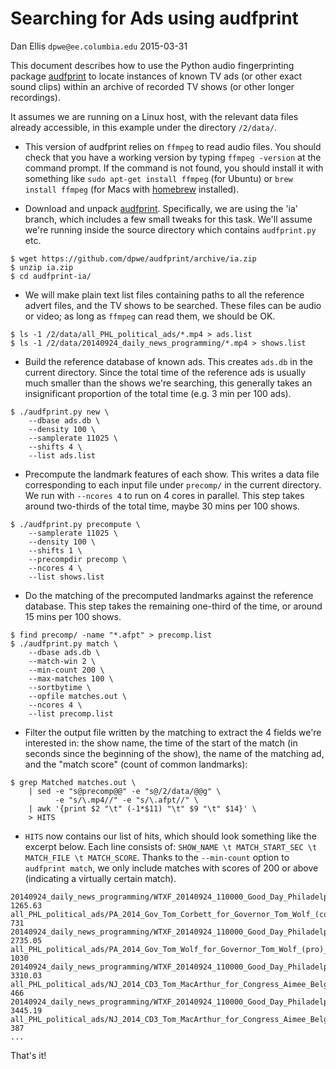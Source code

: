 # Searching for Ads using audfprint

Dan Ellis `dpwe@ee.columbia.edu` 2015-03-31

This document describes how to use the Python audio fingerprinting package [audfprint](https://github.com/dpwe/audfprint) to locate instances of known TV ads (or other exact sound clips) within an archive of recorded TV shows (or other longer recordings).  

It assumes we are running on a Linux host, with the relevant data files already accessible, in this example under the directory `/2/data/`.

* This version of audfprint relies on `ffmpeg` to read audio files.  You should check that you have a working version by typing `ffmpeg -version` at the command prompt.  If the command is not found, you should install it with something like `sudo apt-get install ffmpeg` (for Ubuntu) or `brew install ffmpeg` (for Macs with [homebrew](http://brew.sh) installed).

* Download and unpack [audfprint](https://github.com/dpwe/audfprint).  Specifically, we are using the 'ia' branch, which includes a few small tweaks for this task.  We'll assume we're running inside the source directory which contains `audfprint.py` etc.

```shell
$ wget https://github.com/dpwe/audfprint/archive/ia.zip
$ unzip ia.zip
$ cd audfprint-ia/
```
* We will make plain text list files containing paths to all the reference advert files, and the TV shows to be searched.  These files can be audio or video; as long as `ffmpeg` can read them, we should be OK.

```shell
$ ls -1 /2/data/all_PHL_political_ads/*.mp4 > ads.list
$ ls -1 /2/data/20140924_daily_news_programming/*.mp4 > shows.list
```

* Build the reference database of known ads.  This creates `ads.db` in the current directory.  Since the total time of the reference ads is usually much smaller than the shows we're searching, this generally takes an insignificant proportion of the total time (e.g. 3 min per 100 ads).

```shell
$ ./audfprint.py new \
    --dbase ads.db \
    --density 100 \
    --samplerate 11025 \
    --shifts 4 \
    --list ads.list
```

* Precompute the landmark features of each show.  This writes a data file corresponding to each input file under `precomp/` in the current directory.  We run with `--ncores 4` to run on 4 cores in parallel.  This step takes around two-thirds of the total time, maybe 30 mins per 100 shows.  

```shell
$ ./audfprint.py precompute \
    --samplerate 11025 \
    --density 100 \
    --shifts 1 \
    --precompdir precomp \
    --ncores 4 \
    --list shows.list
```

* Do the matching of the precomputed landmarks against the reference database.  This step takes the remaining one-third of the time, or around 15 mins per 100 shows.

```shell
$ find precomp/ -name "*.afpt" > precomp.list
$ ./audfprint.py match \
    --dbase ads.db \
    --match-win 2 \
    --min-count 200 \
    --max-matches 100 \
    --sortbytime \
    --opfile matches.out \
    --ncores 4 \
    --list precomp.list
```

* Filter the output file written by the matching to extract the 4 fields we're interested in: the show name, the time of the start of the match (in seconds since the beginning of the show), the name of the matching ad, and the "match score" (count of common landmarks):

```shell
$ grep Matched matches.out \
    | sed -e "s@precomp@@" -e "s@/2/data/@@g" \
          -e "s/\.mp4//" -e "s/\.afpt//" \
    | awk '{print $2 "\t" (-1*$11) "\t" $9 "\t" $14}' \
    > HITS
```

* `HITS` now contains our list of hits, which should look something like the excerpt below.  Each line consists of: `SHOW_NAME \t MATCH_START_SEC \t MATCH_FILE \t MATCH_SCORE`.  Thanks to the `--min-count` option to `audfprint match`, we only include matches with scores of 200 or above (indicating a virtually certain match).

```
20140924_daily_news_programming/WTXF_20140924_110000_Good_Day_Philadelphia      1265.63 all_PHL_political_ads/PA_2014_Gov_Tom_Corbett_for_Governor_Tom_Wolf_(con)_pro_15_con_15 731
20140924_daily_news_programming/WTXF_20140924_110000_Good_Day_Philadelphia      2735.05 all_PHL_political_ads/PA_2014_Gov_Tom_Wolf_for_Governor_Tom_Wolf_(pro)_pro_23_con_7_#2  1030
20140924_daily_news_programming/WTXF_20140924_110000_Good_Day_Philadelphia      3310.03 all_PHL_political_ads/NJ_2014_CD3_Tom_MacArthur_for_Congress_Aimee_Belgard_(con)_pro_0_con_15_#1        466
20140924_daily_news_programming/WTXF_20140924_110000_Good_Day_Philadelphia      3445.19 all_PHL_political_ads/NJ_2014_CD3_Tom_MacArthur_for_Congress_Aimee_Belgard_(con)_pro_0_con_15_#2        387
...
```

That's it!



